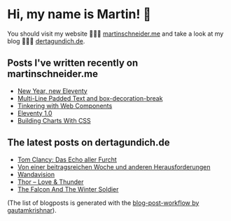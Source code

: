 # Hi, my name is Martin! 👋 
You should visit my website 👨🏼‍💻  [martinschneider.me](https://martinschneider.me) and take a look at my blog 🤷🏼‍♂️ [dertagundich.de](https://www.dertagundich.de).

## Posts I've written recently on martinschneider.me
<!-- MSME-POST-LIST:START -->
- [New Year, new Eleventy](https://martinschneider.me/articles/new-year-new-eleventy/)
- [Multi-Line Padded Text and box-decoration-break](https://martinschneider.me/articles/multi-line-padded-text-and-box-decoration-break/)
- [Tinkering with Web Components](https://martinschneider.me/articles/tinkering-with-web-components/)
- [Eleventy 1.0](https://martinschneider.me/articles/eleventy-1-0/)
- [Building Charts With CSS](https://martinschneider.me/articles/building-charts-with-css/)
<!-- MSME-POST-LIST:END -->

## The latest posts on dertagundich.de
<!-- DTUI-POST-LIST:START -->
- [Tom Clancy: Das Echo aller Furcht](https://www.dertagundich.de/2023/02/13/tom-clancy-das-echo-aller-furcht-2/)
- [Von einer beitragsreichen Woche und anderen Herausforderungen](https://www.dertagundich.de/2023/02/12/von-einer-beitragsreichen-woche-und-anderen-herausforderungen/)
- [Wandavision](https://www.dertagundich.de/2023/02/11/wandavision/)
- [Thor – Love &amp; Thunder](https://www.dertagundich.de/2023/02/10/thor-love-thunder/)
- [The Falcon And The Winter Soldier](https://www.dertagundich.de/2023/02/09/the-falcon-and-the-winter-soldier/)
<!-- DTUI-POST-LIST:END -->

(The list of blogposts is generated with the [blog-post-workflow by gautamkrishnar](https://github.com/gautamkrishnar/blog-post-workflow)).
